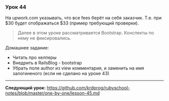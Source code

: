 ### Урок 44

На upwork.com указывать, что все fees берёт на себя заказчик. Т.е. при $30 будет отображаться $33 (пример требующий проверки).

> Далее в этом уроке рассматривается Bootstrap. Конспекты по нему не фиксировались.

Домашнее задание:

- Читать про хелперы
- Внедрить в RailsBlog - bootstrap
- Убрать поле author из view комментария, и заменить на имя залогиненого (если не сделано на уроке 43)

---
**Следующий урок:**  https://github.com/krdprog/rubyschool-notes/blob/master/one-by-one/lesson-45.md
